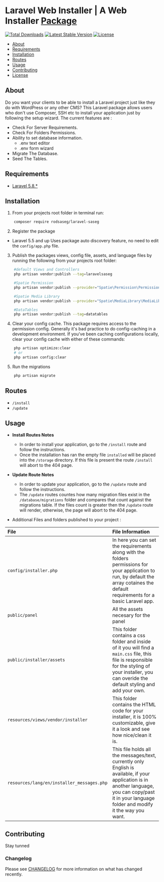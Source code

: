 # Laravel Web Installer | A Web Installer [Package](https://packagist.org/packages/rodsaseg/saseg)

[![Total Downloads](https://poser.pugx.org/rodsaseg/saseg/d/total.svg)](https://packagist.org/packages/rodsaseg/saseg)
[![Latest Stable Version](https://poser.pugx.org/rodsaseg/saseg/v/stable.svg)](https://packagist.org/packages/rodsaseg/saseg)
[![License](https://poser.pugx.org/rodsaseg/saseg/license.svg)](https://packagist.org/packages/rodsaseg/saseg)

- [About](#about)
- [Requirements](#requirements)
- [Installation](#installation)
- [Routes](#routes)
- [Usage](#usage)
- [Contributing](#contributing)
- [License](#license)

## About

Do you want your clients to be able to install a Laravel project just like they do with WordPress or any other CMS?
This Laravel package allows users who don't use Composer, SSH etc to install your application just by following the setup wizard.
The current features are :

- Check For Server Requirements.
- Check For Folders Permissions.
- Ability to set database information.
	- .env text editor
	- .env form wizard
- Migrate The Database.
- Seed The Tables.

## Requirements

* [Laravel 5.8.*](https://laravel.com/docs/installation)

## Installation

1. From your projects root folder in terminal run:

```bash
    composer require rodsaseg/laravel-saseg
```

2. Register the package

* Laravel 5.5 and up
Uses package auto discovery feature, no need to edit the `config/app.php` file.

3. Publish the packages views, config file, assets, and language files by running the following from your projects root folder:

```bash
	#default Views and Controllers
    php artisan vendor:publish --tag=laravelsaseg
```

```bash
	#Spatie Permission
    php artisan vendor:publish --provider="Spatie\Permission\PermissionServiceProvider"
```

```bash
	#Spatie Media Library
    php artisan vendor:publish --provider="Spatie\MediaLibrary\MediaLibraryServiceProvider" --tag="migrations"
```

```bash
	#DataTables
    php artisan vendor:publish --tag=datatables
```

4. Clear your config cache. This package requires access to the permission config. Generally it's bad practice to do config-caching in a development environment. If you've been caching configurations locally, clear your config cache with either of these commands:

```bash
	php artisan optimize:clear
	# or
	php artisan config:clear
```

5. Run the migrations

```bash
	php artisan migrate
```

## Routes

* `/install`
* `/update`

## Usage

* **Install Routes Notes**
	* In order to install your application, go to the `/install` route and follow the instructions.
	* Once the installation has ran the empty file `installed` will be placed into the `/storage` directory. If this file is present the route `/install` will abort to the 404 page.

* **Update Route Notes**
	* In order to update your application, go to the `/update` route and follow the instructions.
	* The `/update` routes countes how many migration files exist in the `/database/migrations` folder and compares that count against the migrations table. If the files count is greater then the `/update` route will render, otherwise, the page will abort to the 404 page.

* Additional Files and folders published to your project :

|File|File Information|
|:------------|:------------|
|`config/installer.php`|In here you can set the requirements along with the folders permissions for your application to run, by default the array cotaines the default requirements for a basic Laravel app.|
|`public/panel`|All the assets necesary for the panel|
|`public/installer/assets`|This folder contains a css folder and inside of it you will find a `main.css` file, this file is responsible for the styling of your installer, you can overide the default styling and add your own.|
|`resources/views/vendor/installer`|This folder contains the HTML code for your installer, it is 100% customizable, give it a look and see how nice/clean it is.|
|`resources/lang/en/installer_messages.php`|This file holds all the messages/text, currently only English is available, if your application is in another language, you can copy/past it in your language folder and modify it the way you want.|

## Contributing

Stay tunned

### Changelog

Please see [CHANGELOG](CHANGELOG.md) for more information on what has changed recently.